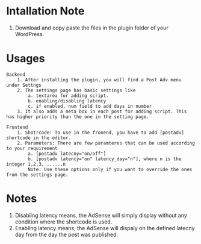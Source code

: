 Intallation Note
===================
1. Download and copy paste the files in the plugin folder of your WordPress.

Usages
===================

	Backend
		1. After installing the plugin, you will find a Post Adv menu under Settngs
		2. The settings page has basic settings like
			a. textarea for adding script.
			b. enabling/disabling latency
			c. if enabled, num field to add days in number
		3. It also adds a meta box in each post for adding script. This has higher priority than the one in the setting page.

	Frontend
		1. Shotrcode: To use in the fronend, you have to add [postadv] shortcode in the editor.
		2. Parameters: There are few paramteres that can be used according to your requirement
			a. [postadv latecny="on/off"]
			b. [postadv latency="on" latency_day="n"], where n is the integer 1,2,3, ......n
			Note: Use these options only if you want to override the ones from the settings page. 

Notes
====================
1. Disabling latency means, the AdSense will simply display without any condition where the shortcode is used. 
1. Enabling latency means, the AdSense will dispaly on the defined latecny day from the day the post was published.
